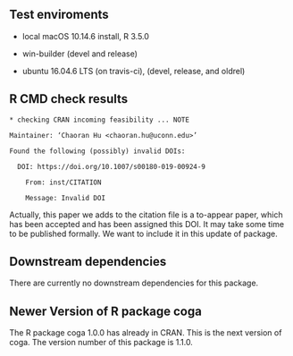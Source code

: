 ## Test enviroments

* local macOS 10.14.6 install, R 3.5.0

* win-builder (devel and release)

* ubuntu 16.04.6 LTS (on travis-ci), (devel, release, and oldrel)


## R CMD check results

```
* checking CRAN incoming feasibility ... NOTE

Maintainer: ‘Chaoran Hu <chaoran.hu@uconn.edu>’

Found the following (possibly) invalid DOIs:

  DOI: https://doi.org/10.1007/s00180-019-00924-9
  
    From: inst/CITATION
    
    Message: Invalid DOI
```

Actually, this paper we adds to the citation file is a to-appear paper, which
has been accepted and has been assigned this DOI. It may take some time to be
published formally. We want to include it in this update of package.



## Downstream dependencies

There are currently no downstream dependencies for this package.


## Newer Version of R package coga

The R package coga 1.0.0 has already in CRAN. This is the next version of coga. The version number of this package is 1.1.0.
